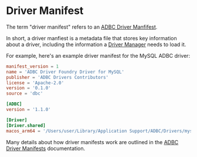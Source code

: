 <!-- Copyright (c) 2025 Columnar Technologies Inc.  All rights reserved. -->

# Driver Manifest

The term "driver manifest" refers to an [ADBC Driver Manfifest](https://arrow.apache.org/adbc/current/format/driver_manifests.html).

In short, a driver manfiest is a metadata file that stores key information about a driver, including the information a [Driver Manager](./driver_manager.md) needs to load it.

For example, here's an example driver manifest for the MySQL ADBC driver:

```toml
manifest_version = 1
name = 'ADBC Driver Foundry Driver for MySQL'
publisher = 'ADBC Drivers Contributors'
license = 'Apache-2.0'
version = '0.1.0'
source = 'dbc'

[ADBC]
version = '1.1.0'

[Driver]
[Driver.shared]
macos_arm64 = '/Users/user/Library/Application Support/ADBC/Drivers/mysql_macos_arm64_v0.1.0'
```

Many details about how driver manifests work are outlined in the [ADBC Driver Manifests](https://arrow.apache.org/adbc/current/format/driver_manifests.html) documentation.
